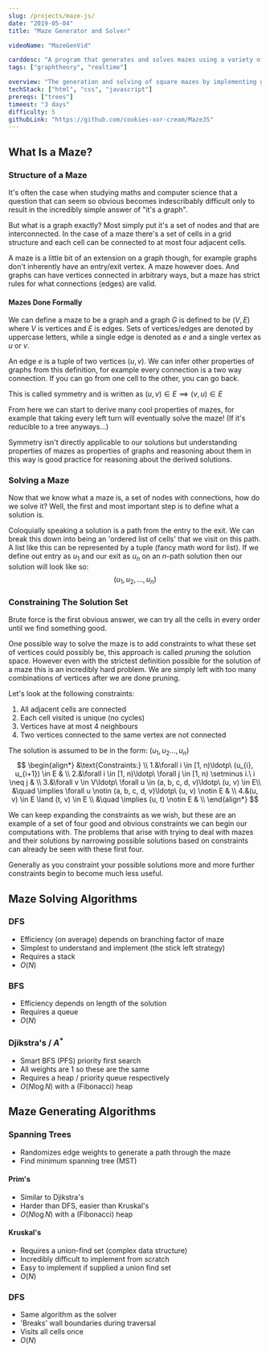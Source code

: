 ```yaml
---
slug: /projects/maze-js/
date: "2019-05-04"
title: "Maze Generator and Solver"

videoName: "MazeGenVid"

carddesc: "A program that generates and solves mazes using a variety of seemingly unrelated graph algorithms."
tags: ["graphtheory", "realtime"]

overview: "The generation and solving of square mazes by implementing graph algorithms"
techStack: ["html", "css", "javascript"]
prereqs: ["trees"]
timeest: "3 days"
difficulty: 5
githubLink: "https://github.com/cookies-xor-cream/MazeJS"
---
```


## What Is a Maze?
### Structure of a Maze
It's often the case when studying maths and computer science that a question that can seem so obvious becomes indescribably difficult only to result in the incredibly simple answer of "it's a graph".

But what is a graph exactly? Most simply put it's a set of nodes and that are interconnected. In the case of a maze there's a set of cells in a grid structure and each cell can be connected to at most four adjacent cells.

A maze is a little bit of an extension on a graph though, for example graphs don't inherently have an entry/exit vertex. A maze however does. And graphs can have vertices connected in arbitrary ways, but a maze has strict rules for what connections (edges) are valid.

#### Mazes Done Formally
We can define a maze to be a graph and a graph $G$ is defined to be $(V, E)$ where $V$ is vertices and $E$ is edges. Sets of vertices/edges are denoted by uppercase letters, while a single edge is denoted as $e$ and a single vertex as $u$ or $v$.

An edge $e$ is a tuple of two vertices $(u, v)$. We can infer other properties of graphs from this definition, for example every connection is a two way connection. If you can go from one cell to the other, you can go back.

This is called symmetry and is written as $(u, v) \in E \implies (v, u) \in E$

From here we can start to derive many cool properties of mazes, for example that taking every left turn will eventually solve the maze! (If it's reducible to a tree anyways...)

Symmetry isn't directly applicable to our solutions but understanding properties of mazes as properties of graphs and reasoning about them in this way is good practice for reasoning about the derived solutions.

### Solving a Maze
Now that we know what a maze is, a set of nodes with connections, how do we solve it? Well, the first and most important step is to define what a solution is.

Coloquially speaking a solution is a path from the entry to the exit. We can break this down into being an 'ordered list of cells' that we visit on this path. A list like this can be represented by a tuple (fancy math word for list). If we define out entry as $u_{1}$ and our exit as $u_{n}$ on an $n$-path solution then our solution will look like so:
$$
(u_{1}, u_{2}, \ldots, u_{n})
$$

### Constraining The Solution Set
Brute force is the first obvious answer, we can try all the cells in every order until we find something good.

One possible way to solve the maze is to add constraints to what these set of vertices could possibly be, this approach is called *pruning* the solution space. However even with the strictest definition possible for the solution of a maze this is an incredibly hard problem. We are simply left with too many combinations of vertices after we are done pruning.

Let's look at the following constraints:
1. All adjacent cells are connected
2. Each cell visited is unique (no cycles)
3. Vertices have at most 4 neighbours
4. Two vertices connected to the same vertex are not connected

The solution is assumed to be in the form: $(u_{1}, u_{2} \ldots, u_{n})$
$$
\begin{align*}
&\text{Constraints:} \\
1.&\forall i \in [1, n)\ldotp\ (u_{i}, u_{i+1}) \in E & \\
2.&\forall i \in [1, n)\ldotp\ \forall j \in [1, n) \setminus i.\ i \neq j & \\
3.&\forall v \in V\ldotp\ \forall u \in (a, b, c, d, v)\ldotp\ (u, v) \in E\\ &\quad \implies \forall u \notin (a, b, c, d, v)\ldotp\ (u, v) \notin E & \\
4.&(u, v) \in E \land (t, v) \in E \\ &\quad \implies (u, t) \notin E & \\
\end{align*}
$$

We can keep expanding the constraints as we wish, but these are an example of a set of four good and obvious constraints we can begin our computations with. The problems that arise with trying to deal with mazes and their solutions by narrowing possible solutions based on constraints can already be seen with these first four.

Generally as you constraint your possible solutions more and more further constraints begin to become much less useful.

## Maze Solving Algorithms
### DFS
- Efficiency (on average) depends on branching factor of maze
- Simplest to understand and implement (the stick left strategy)
- Requires a stack
- $O(N)$

### BFS
- Efficiency depends on length of the solution
- Requires a queue
- $O(N)$

### Djikstra's / $A^{*}$
- Smart BFS (PFS) priority first search
- All weights are 1 so these are the same
- Requires a heap / priority queue respectively
- $O(N\log{N})$ with a (Fibonacci) heap

## Maze Generating Algorithms
### Spanning Trees
- Randomizes edge weights to generate a path through the maze
- Find minimum spanning tree (MST)

#### Prim's
- Similar to Djikstra's
- Harder than DFS, easier than Kruskal's
- $O(N\log{N})$ with a (Fibonacci) heap

#### Kruskal's
- Requires a union-find set (complex data structure)
- Incredibly difficult to implement from scratch
- Easy to implement if supplied a union find set
- $O(N)$

### DFS
- Same algorithm as the solver
- 'Breaks' wall boundaries during traversal
- Visits all cells once
- $O(N)$
